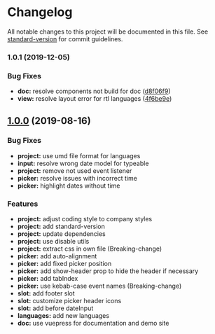 # Changelog

All notable changes to this project will be documented in this file. See [standard-version](https://github.com/conventional-changelog/standard-version) for commit guidelines.

### 1.0.1 (2019-12-05)


### Bug Fixes

* **doc:** resolve components not build for doc ([d8f06f9](https://github.com/sumcumo/vue-datepicker/commit/d8f06f9bba4e0769f3ca72150d15f0ea49dfe71e))
* **view:** resolve layout error for rtl languages ([4f6be9e](https://github.com/sumcumo/vue-datepicker/commit/4f6be9e19fe742ad9d8391e2c4f1affb696c6184))

## [1.0.0](https://github.com/sumcumo/vue-states/releases/tag/v1.0.0) (2019-08-16)


### Bug Fixes
* **project:** use umd file format for languages
* **input:** resolve wrong date model for typeable
* **project:** remove not used event listener
* **picker:** resolve issues with incorrect time
* **picker:** highlight dates without time

### Features

* **project:** adjust coding style to company styles
* **project:** add standard-version
* **project:** update dependencies
* **project:** use disable utils
* **project:** extract css in own file (Breaking-change)
* **picker:** add auto-alignment
* **picker:** add fixed picker position
* **picker:** add show-header prop to hide the header if necessary
* **picker:** add tabIndex
* **picker:** use kebab-case event names (Breaking-change)
* **slot:** add footer slot
* **slot:** customize picker header icons
* **slot:** add before dateInput
* **languages:** add new languages
* **doc:** use vuepress for documentation and demo site
